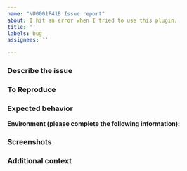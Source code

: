 ```yaml
---
name: "\U0001F41B Issue report"
about: I hit an error when I tried to use this plugin.
title: ''
labels: bug
assignees: ''

---
```


### Describe the issue
<!--
  A clear and concise description of what the issue is.

  For example - I'm trying to complete a payment via Apple Pay but my app crashes after processing it with Passcode. I have everything well configured (Merchant ID, capabilities... I also have supported cards in my Wallet) but looks like I'm missing something.
  
  Here is the log:
  ```
  // paste your error log here
  ```
-->

### To Reproduce
<!--
  Steps to reproduce the issue.

  For example - 
  1. Initialize the SDK
  2. Initialize Apple Pay
  3. call `await SQIPApplePay.requestApplePayNonce` and use a valid credit card to pay

  Here the piece of code that reproduce the issue.
  ```javascript
    // Paste your code here
  ```
-->

### Expected behavior
<!--
  A clear and concise description of what you expected to happen.

  For example - The Apple Pay finish and return me the valid token.
-->


**Environment (please complete the following information):**
<!--
  - platform: [e.g. iOS or Android]
  - OS and version: [e.g. iOS8.1]
  - dev environment: [e.g. MacOS or Windows]
  - In-App Payments Plugin version: [e.g. 1.1.1]

  In addition: Run `react-native info` in your terminal and copy the results here.
-->

### Screenshots
<!-- If applicable, add screenshots to help explain your problem. -->

### Additional context
<!-- Add any other context about the problem here. -->
